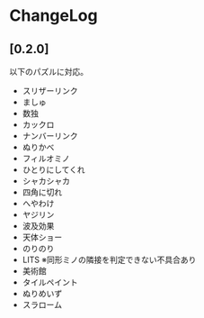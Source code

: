 # ChangeLog

## [0.2.0]

以下のパズルに対応。
* スリザーリンク
* ましゅ
* 数独
* カックロ
* ナンバーリンク
* ぬりかべ
* フィルオミノ
* ひとりにしてくれ
* シャカシャカ
* 四角に切れ
* へやわけ
* ヤジリン 
* 波及効果      
* 天体ショー
* のりのり
* LITS ※同形ミノの隣接を判定できない不具合あり
* 美術館
* タイルペイント
* ぬりめいず
* スラローム
